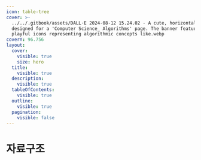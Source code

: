 ```yaml
---
icon: table-tree
cover: >-
  ../../.gitbook/assets/DALL·E 2024-08-12 15.24.02 - A cute, horizontal banner
  designed for a 'Computer Science_ Algorithms' page. The banner features
  playful icons representing algorithmic concepts like.webp
coverY: 96.756
layout:
  cover:
    visible: true
    size: hero
  title:
    visible: true
  description:
    visible: true
  tableOfContents:
    visible: true
  outline:
    visible: true
  pagination:
    visible: false
---
```


# 자료구조

